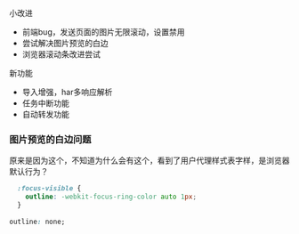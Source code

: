 小改进
- 前端bug，发送页面的图片无限滚动，设置禁用
- 尝试解决图片预览的白边
- 浏览器滚动条改进尝试

新功能
- 导入增强，har多响应解析
- 任务中断功能
- 自动转发功能

### 图片预览的白边问题
原来是因为这个，不知道为什么会有这个，看到了用户代理样式表字样，是浏览器默认行为？
```css
  :focus-visible {
    outline: -webkit-focus-ring-color auto 1px;
  }
  
outline: none;
```